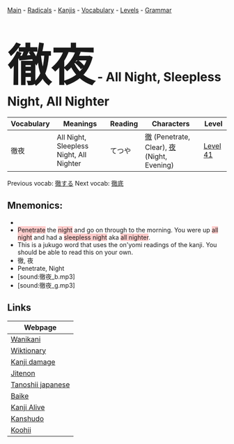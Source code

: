 <style> bigfont {font-size: 100px}</style>
[Main](../README.md) -
[Radicals](../radicals.md) -
[Kanjis](../kanjis.md) -
[Vocabulary](../vocabulary.md) -
[Levels](../levels.md) -
[Grammar](../grammar.md)
# <bigfont> 徹夜</bigfont> - All Night, Sleepless Night, All Nighter 

| Vocabulary | Meanings | Reading | Characters | Level |
| --- | --- | --- | --- | --- |
| 徹夜 | All Night, Sleepless Night, All Nighter | てつや |  [徹](../kanjis/徹.md) (Penetrate, Clear), [夜](../kanjis/夜.md) (Night, Evening) | [Level 41](../levels/wk_level41.md) |

Previous vocab: [徹する](徹する.md) Next vocab: [徹底](徹底.md) 

## Mnemonics:

* 
* <span style="background-color:#ffcccb"> Penetrate</span> the <span style="background-color:#ffcccb"> night</span> and go on through to the morning. You were up <span style="background-color:#ffcccb"> all night</span> and had a <span style="background-color:#ffcccb"> sleepless night</span> aka <span style="background-color:#ffcccb"> all nighter</span>.
* This is a jukugo word that uses the on'yomi readings of the kanji. You should be able to read this on your own.
* 徹, 夜
* Penetrate, Night
* [sound:徹夜_b.mp3]
* [sound:徹夜_g.mp3]


## Links 

| Webpage |
| --- |
| [Wanikani          ](https://www.wanikani.com/kanji/徹夜) |
| [Wiktionary        ](https://en.wiktionary.org/wiki/徹夜) |
| [Kanji damage      ](http://www.kanjidamage.com/kanji/search?utf8=✓&q=徹夜) |
| [Jitenon           ](https://jitenon.com/kanji/徹夜) |
| [Tanoshii japanese ](https://www.tanoshiijapanese.com/dictionary/kanji.cfm?k=徹夜) |
| [Baike             ](https://baike.baidu.com/item/徹夜) |
| [Kanji Alive       ](https://app.kanjialive.com/徹夜) |
| [Kanshudo          ](https://www.kanshudo.com/searchmn?q=徹夜) |
| [Koohii            ](https://kanji.koohii.com/study/kanji/徹夜) |
